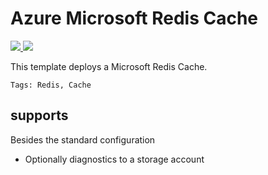 # Azure Microsoft Redis Cache

<a href="https://portal.azure.com/#create/Microsoft.Template/uri/https%3A%2F%2Fraw.githubusercontent.com%2Fpascalnaber%2FEnterpriseARMTemplates%2Fmaster%2FResources%2FMicrosoft.Cache.Redis(BasicStandard)%2Fazuredeploy.json" target="_blank">
    <img src="http://azuredeploy.net/deploybutton.png"/>
</a>
<a href="http://armviz.io/#/?load=https%3A%2F%2Fraw.githubusercontent.com%2Fpascalnaber%2FEnterpriseARMTemplates%2Fmaster%2FResources%2FMicrosoft.Cache.Redis(BasicStandard)/azuredeploy.json" target="_blank">
    <img src="http://armviz.io/visualizebutton.png"/>
</a>

This template deploys a Microsoft Redis Cache. 

`Tags: Redis, Cache`

## supports

Besides the standard configuration

- Optionally diagnostics to a storage account



